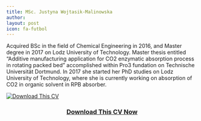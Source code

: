 ```yaml
---
title: MSc. Justyna Wojtasik-Malinowska
author:
layout: post
icon: fa-futbol
---
```

Acquired BSc in the field of Chemical Engineering in 2016, and Master degree in 2017 on Lodz University of Technology. Master thesis entitled “Additive manufacturing application for CO2 enzymatic absorption process in rotating packed bed” accomplished within Pro3 fundation on Technische Universität Dortmund. In 2017 she started her PhD studies on Lodz University of Technology, where she is currently working on absorption of CO2 in organic solvent in RPB absorber.



<div class="row">
	<div class="image centered">
		<a href="{{ 'downloads/cv-justyna-wojtasik-malinowska.pdf' | relative_url }}" download="CV_MSc_Justyna_Wojtasik-Malinowska">
			<img src="{{ 'assets/images/cv.png' | relative_url }}" alt="Download This CV">
			<header>
				<h3>Download This CV Now</h3>
			</header>
		</a>
	</div>
</div>
